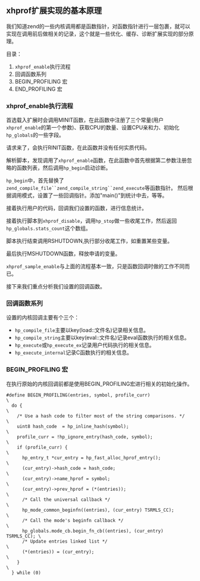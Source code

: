 ## xhprof扩展实现的基本原理 ##

我们知道zend的一些内核调用都是函数指针，对函数指针进行一层包裹，就可以实现在调用前后做相关的记录，这个就是一些优化、缓存、诊断扩展实现的部分原理。

目录：

1. `xhprof_enable`执行流程
2. 回调函数系列
3. BEGIN_PROFILING 宏
4. END_PROFILING 宏


###	xhprof_enable执行流程 ###

首选载入扩展时会调用MINIT函数，在此函数中注册了三个常量(用户`xhprof_enable`的第一个参数)、获取CPU的数量、设置CPU亲和力、初始化`hp_globals`的一些字段。

请求来了，会执行RINIT函数，在此函数并没有任何实质代码。

解析脚本，发现调用了`xhprof_enable`函数，在此函数中首先根据第二参数注册忽略的函数列表，然后调用`hp_begin`启动诊断。

`hp_begin`中，首先替换了`zend_compile_file``zend_compile_string``zend_execute`等函数指针。
然后根据调用模式，设置了一些回调指针。添加"main()"到统计中去，等等。

接着执行用户的代码，回调我们设置的函数，进行信息统计。

接着执行脚本到`xhprof_disable`，调用`hp_stop`做一些收尾工作，然后返回`hp_globals.stats_count`这个数组。

脚本执行结束调用RSHUTDOWN,执行部分收尾工作，如重置某些变量。

最后执行MSHUTDOWN函数，释放申请的变量。

`xhprof_sample_enable`与上面的流程基本一致，只是函数回调时做的工作不同而已。

接下来我们重点分析我们设置的回调函数。




### 回调函数系列 ###


设置的内核回调主要有个三个：
	
- `hp_compile_file`主要以key(load::文件名)记录相关信息。
- `hp_compile_string`主要以key(eval::文件名)记录eval函数执行的相关信息。
- `hp_execute`或`hp_execute_ex`记录用户代码执行的相关信息。
- `hp_execute_internal`记录C函数执行的相关信息。




### BEGIN_PROFILING 宏 ###

在执行原始的内核回调前都是使用BEGIN_PROFILING宏进行相关的初始化操作。

	#define BEGIN_PROFILING(entries, symbol, profile_curr)                  \
	  do {                                                                  \
	    /* Use a hash code to filter most of the string comparisons. */     \
	    uint8 hash_code  = hp_inline_hash(symbol);                          \
	    profile_curr = !hp_ignore_entry(hash_code, symbol);                 \
	    if (profile_curr) {                                                 \
	      hp_entry_t *cur_entry = hp_fast_alloc_hprof_entry();              \
	      (cur_entry)->hash_code = hash_code;                               \
	      (cur_entry)->name_hprof = symbol;                                 \
	      (cur_entry)->prev_hprof = (*(entries));                           \
	      /* Call the universal callback */                                 \
	      hp_mode_common_beginfn((entries), (cur_entry) TSRMLS_CC);         \
	      /* Call the mode's beginfn callback */                            \
	      hp_globals.mode_cb.begin_fn_cb((entries), (cur_entry) TSRMLS_CC); \
	      /* Update entries linked list */                                  \
	      (*(entries)) = (cur_entry);                                       \
	    }                                                                   \
	  } while (0)




